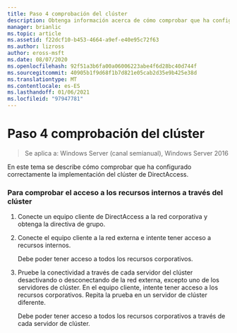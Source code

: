 ```yaml
---
title: Paso 4 comprobación del clúster
description: Obtenga información acerca de cómo comprobar que ha configurado correctamente la implementación del clúster de DirectAccess.
manager: brianlic
ms.topic: article
ms.assetid: f22dcf10-b453-4664-a9ef-e40e95c72f63
ms.author: lizross
author: eross-msft
ms.date: 08/07/2020
ms.openlocfilehash: 92f51a3b6fa00a06006223abe4f6d28bc40d744f
ms.sourcegitcommit: 40905b1f9d68f1b7d821e05cab2d35e9b425e38d
ms.translationtype: MT
ms.contentlocale: es-ES
ms.lasthandoff: 01/06/2021
ms.locfileid: "97947781"
---
```

# <a name="step-4-verify-the-cluster"></a>Paso 4 comprobación del clúster

>Se aplica a: Windows Server (canal semianual), Windows Server 2016

En este tema se describe cómo comprobar que ha configurado correctamente la implementación del clúster de DirectAccess.

### <a name="to-verify-access-to-internal-resources-through-the-cluster"></a>Para comprobar el acceso a los recursos internos a través del clúster

1.  Conecte un equipo cliente de DirectAccess a la red corporativa y obtenga la directiva de grupo.

2.  Conecte el equipo cliente a la red externa e intente tener acceso a recursos internos.

    Debe poder tener acceso a todos los recursos corporativos.

3.  Pruebe la conectividad a través de cada servidor del clúster desactivando o desconectando de la red externa, excepto uno de los servidores de clúster. En el equipo cliente, intente tener acceso a los recursos corporativos. Repita la prueba en un servidor de clúster diferente.

    Debe poder tener acceso a todos los recursos corporativos a través de cada servidor de clúster.



